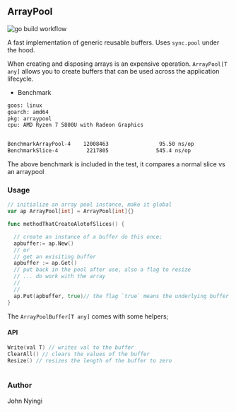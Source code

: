## ArrayPool
![go build workflow](https://github.com/j0nimost/arraypool/actions/workflows/go.yml/badge.svg)

A fast implementation of generic reusable buffers. Uses `sync.pool` under the hood.

When creating and disposing arrays is an expensive operation. `ArrayPool[T any]` allows you to
create buffers that can be used across the application lifecycle. 

- Benchmark
```txt
goos: linux
goarch: amd64
pkg: arraypool
cpu: AMD Ryzen 7 5800U with Radeon Graphics


BenchmarkArrayPool-4    12008463                95.50 ns/op
BenchmarkSlice-4         2217805               545.4 ns/op

```
The above benchmark is included in the test, it compares a normal slice vs an arraypool

### Usage
```go
// initialize an array pool instance, make it global 
var ap ArrayPool[int] = ArrayPool[int]{}

func methodThatCreateAlotofSlices() {

  // create an instance of a buffer do this once;
  apbuffer:= ap.New()
  // or 
  // get an exisiting buffer
  apbuffer := ap.Get()
  // put back in the pool after use, also a flag to resize
  // ... do work with the array
  //
  // 
  ap.Put(apbuffer, true)// the flag `true` means the underlying buffer's length is set to 0
}
```

The `ArrayPoolBuffer[T any]` comes with some helpers;
#### API
```go
Write(val T) // writes val to the buffer
ClearAll() // clears the values of the buffer
Resize() // resizes the length of the buffer to zero
  
```
### Author
John Nyingi
